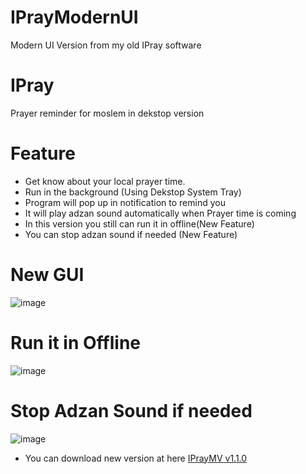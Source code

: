 # IPrayModernUI
Modern UI Version from my old IPray software
# IPray
Prayer reminder for moslem in dekstop version
# Feature
- Get know about your local prayer time.
- Run in the background (Using Dekstop System Tray)
- Program will pop up in notification to remind you
- It will play adzan sound automatically when Prayer time is coming
- In this version you still can run it in offline(New Feature)
- You can stop adzan sound if needed (New Feature)
# New GUI
![image](https://github.com/ReaseRZ/IPrayModernUI/assets/88366703/a8481554-1902-4b42-b94c-d98e4e9ef4a1)
# Run it in Offline
![image](https://github.com/ReaseRZ/IPrayModernUI/assets/88366703/c1b1eb3c-3ee9-4856-b6d7-30a784ac4826)
# Stop Adzan Sound if needed
![image](https://github.com/ReaseRZ/IPrayModernUI/assets/88366703/94580ae4-ca7c-4a49-b713-84eef615cbf2)

- You can download new version at here [IPrayMV v1.1.0](https://github.com/ReaseRZ/IPrayModernUI/releases/tag/v1.1.0/)




